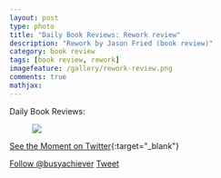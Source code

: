 ```yaml
---
layout: post
type: photo
title: "Daily Book Reviews: Rework review"
description: "Rework by Jason Fried (book review)"
category: book review
tags: [book review, rework]
imagefeature: /gallery/rework-review.png
comments: true
mathjax: 
---
```

Daily Book Reviews:
<figure>
    <a href="{{ site.url }}/images/gallery/big_picture_rework.png"><img src="{{ site.url }}/images/gallery/big_picture_rework.png"></a>
</figure>

[See the Moment on Twitter](http://bit.ly/rework_twitter_moment "See the Moment on Twitter"){:target="_blank"}

<a href="https://twitter.com/busyachiever" class="twitter-follow-button" data-show-count="false">Follow @busyachiever</a><script async src="//platform.twitter.com/widgets.js" charset="utf-8"></script>
<a href="https://twitter.com/share" class="twitter-share-button" data-show-count="false">Tweet</a><script async src="//platform.twitter.com/widgets.js" charset="utf-8"></script>

<!--<a class="twitter-moment" href="https://twitter.com/i/moments/809706135062081536">Rework by Jason Fried</a> <script async src="//platform.twitter.com/widgets.js" charset="utf-8"></script>-->
